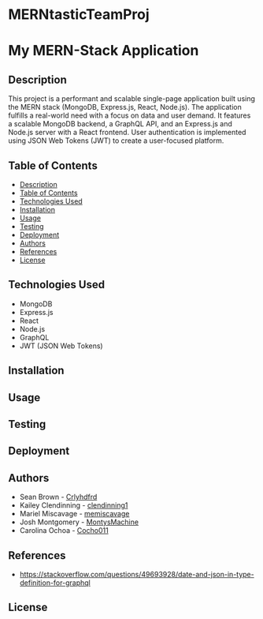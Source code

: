 # MERNtasticTeamProj

# My MERN-Stack Application

## Description
This project is a performant and scalable single-page application built using the MERN stack (MongoDB, Express.js, React, Node.js). The application fulfills a real-world need with a focus on data and user demand. It features a scalable MongoDB backend, a GraphQL API, and an Express.js and Node.js server with a React frontend. User authentication is implemented using JSON Web Tokens (JWT) to create a user-focused platform.

## Table of Contents
- [Description](#description)
- [Table of Contents](#table-of-contents)
- [Technologies Used](#technologies-used)
- [Installation](#installation)
- [Usage](#usage)
- [Testing](#testing)
- [Deployment](#deployment)
- [Authors](#authors)
- [References](#references)
- [License](#license)

## Technologies Used
- MongoDB
- Express.js
- React
- Node.js
- GraphQL
- JWT (JSON Web Tokens)


## Installation


## Usage


## Testing


## Deployment


## Authors
- Sean Brown - [Crlyhdfrd](https://github.com/Crlyhdfrd)
- Kailey Clendinning - [clendinning1](https://github.com/clendinning1)
- Mariel Miscavage - [memiscavage](https://github.com/memiscavage)
- Josh Montgomery - [MontysMachine](https://github.com/MontysMachine)
- Carolina Ochoa - [Cocho011](https://github.com/Cocho011)

## References
- https://stackoverflow.com/questions/49693928/date-and-json-in-type-definition-for-graphql

## License

